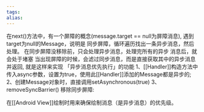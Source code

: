 ```yaml
---
tags: 
alias:
---
```


在next()方法中，有一个屏障的概念(message.target \=\= null为屏障消息), 遇到target为null的Message，说明是 同步屏障，循环遍历找出一条异步消息，然后处理。 在同步屏障没移除前，只会处理异步消息，处理完所有的异步 消息后，就会处于堵塞 当出现屏障的时候，会滤过同步消息，而是直接获取其中的异步消息并返回, 就是这样来实现 「异步消息优先执行」的功能
1、[[Handler]]构造方法中传入async参数，设置为true，使用此[[Handler]]添加的Message都是异步的; 
2、创建Message对象时，直接调用setAsynchronous(true) 3、removeSyncBarrier() 移除同步屏障:

在[[Android View]]绘制时用来确保绘制消息（是异步消息）的优先级。

